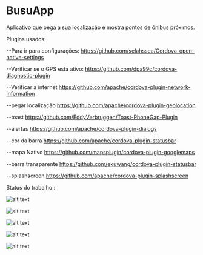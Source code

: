 # BusuApp

Aplicativo que pega a sua localização e mostra pontos de ônibus próximos.

Plugins usados:

--Para ir para configurações:
https://github.com/selahssea/Cordova-open-native-settings

--Verificar se o GPS esta ativo:
https://github.com/dpa99c/cordova-diagnostic-plugin

--Verificar a internet
https://github.com/apache/cordova-plugin-network-information

--pegar localização
https://github.com/apache/cordova-plugin-geolocation

--toast
https://github.com/EddyVerbruggen/Toast-PhoneGap-Plugin

--alertas
https://github.com/apache/cordova-plugin-dialogs

--cor da barra
https://github.com/apache/cordova-plugin-statusbar

--mapa Nativo
https://github.com/mapsplugin/cordova-plugin-googlemaps

--barra transparente
https://github.com/ekuwang/cordova-plugin-statusbar

--splashscreen
https://github.com/apache/cordova-plugin-splashscreen

Status do trabalho :

![alt text](https://scontent.fcaw2-1.fna.fbcdn.net/v/t34.0-12/22684735_1483069605109989_99765527_n.png?oh=1400533da504e39fad294d8849ee404d&oe=59EBEA60)

![alt text](https://scontent.fcaw2-1.fna.fbcdn.net/v/t34.0-12/22684953_1482346465182303_1359839730_n.png?oh=26c065c5ae778c8b95a3806f20207290&oe=59EC7E0C)

![alt text](https://scontent.fcaw2-1.fna.fbcdn.net/v/t34.0-12/22752292_1483069008443382_162248688_n.png?oh=5d46da15d8e6a56c4699b6a45a256d1c&oe=59ECC06C)

![alt text](https://scontent.fcaw2-1.fna.fbcdn.net/v/t34.0-12/22656673_1482347328515550_2142892323_n.png?oh=1b1764b16a44532f5cf0567d1ec23615&oe=59EB7192)

![alt text](https://scontent-gru2-2.xx.fbcdn.net/v/t34.0-12/22657324_1480767292006887_342472200_n.png?oh=30a762211b3786b008ff9fc69e54f11b&oe=59E98CAF)


